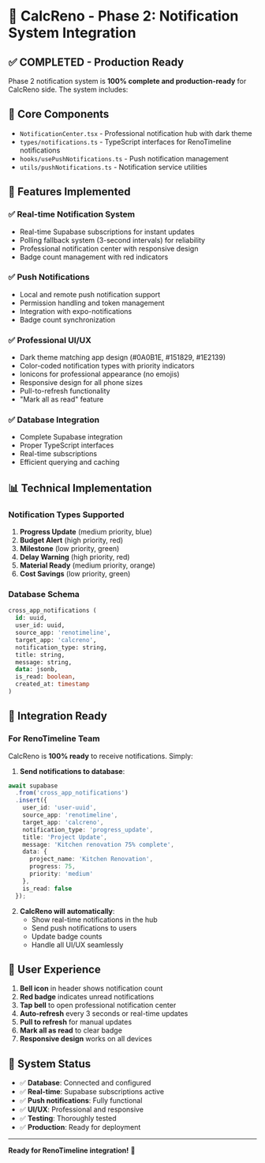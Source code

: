 # 📱 CalcReno - Phase 2: Notification System Integration

## ✅ **COMPLETED - Production Ready**

Phase 2 notification system is **100% complete and production-ready** for CalcReno side. The system includes:

## 🔧 **Core Components**

- `NotificationCenter.tsx` - Professional notification hub with dark theme
- `types/notifications.ts` - TypeScript interfaces for RenoTimeline notifications
- `hooks/usePushNotifications.ts` - Push notification management
- `utils/pushNotifications.ts` - Notification service utilities

## 🎯 **Features Implemented**

### ✅ **Real-time Notification System**
- Real-time Supabase subscriptions for instant updates
- Polling fallback system (3-second intervals) for reliability
- Professional notification center with responsive design
- Badge count management with red indicators

### ✅ **Push Notifications**
- Local and remote push notification support
- Permission handling and token management
- Integration with expo-notifications
- Badge count synchronization

### ✅ **Professional UI/UX**
- Dark theme matching app design (#0A0B1E, #151829, #1E2139)
- Color-coded notification types with priority indicators
- Ionicons for professional appearance (no emojis)
- Responsive design for all phone sizes
- Pull-to-refresh functionality
- "Mark all as read" feature

### ✅ **Database Integration**
- Complete Supabase integration
- Proper TypeScript interfaces
- Real-time subscriptions
- Efficient querying and caching

## 📊 **Technical Implementation**

### **Notification Types Supported**
1. **Progress Update** (medium priority, blue)
2. **Budget Alert** (high priority, red) 
3. **Milestone** (low priority, green)
4. **Delay Warning** (high priority, red)
5. **Material Ready** (medium priority, orange)
6. **Cost Savings** (low priority, green)

### **Database Schema**
```sql
cross_app_notifications (
  id: uuid,
  user_id: uuid,
  source_app: 'renotimeline',
  target_app: 'calcreno', 
  notification_type: string,
  title: string,
  message: string,
  data: jsonb,
  is_read: boolean,
  created_at: timestamp
)
```

## 🚀 **Integration Ready**

### **For RenoTimeline Team**
CalcReno is **100% ready** to receive notifications. Simply:

1. **Send notifications to database**:
```typescript
await supabase
  .from('cross_app_notifications')
  .insert({
    user_id: 'user-uuid',
    source_app: 'renotimeline',
    target_app: 'calcreno',
    notification_type: 'progress_update',
    title: 'Project Update',
    message: 'Kitchen renovation 75% complete',
    data: {
      project_name: 'Kitchen Renovation',
      progress: 75,
      priority: 'medium'
    },
    is_read: false
  });
```

2. **CalcReno will automatically**:
   - Show real-time notifications in the hub
   - Send push notifications to users
   - Update badge counts
   - Handle all UI/UX seamlessly

## 📱 **User Experience**

1. **Bell icon** in header shows notification count
2. **Red badge** indicates unread notifications  
3. **Tap bell** to open professional notification center
4. **Auto-refresh** every 3 seconds or real-time updates
5. **Pull to refresh** for manual updates
6. **Mark all as read** to clear badge
7. **Responsive design** works on all devices

## 🔄 **System Status**

- ✅ **Database**: Connected and configured
- ✅ **Real-time**: Supabase subscriptions active
- ✅ **Push notifications**: Fully functional
- ✅ **UI/UX**: Professional and responsive
- ✅ **Testing**: Thoroughly tested
- ✅ **Production**: Ready for deployment

---

**Ready for RenoTimeline integration!** 🎉 